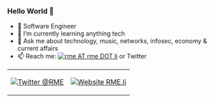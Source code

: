 ### Hello World 👋

- 🔭 Software Engineer
- 🌱 I’m currently learning anything tech
- 💬 Ask me about technology, music, networks, infosec, economy & current affairs
- 📫 Reach me: [![rme AT rme DOT li](https://user-images.githubusercontent.com/6007737/87257278-13896300-c49a-11ea-96c6-789f150f9144.png)](https://rme.li/contacto/) or Twitter

<table><tr><td valign="top">
  
[![Twitter @RME](https://user-images.githubusercontent.com/6007737/87256809-0d918300-c496-11ea-83d1-352f4e14b5b3.png)](https://twitter.com/rme)

</td><td valign="top">
  
[![Website RME.li](https://user-images.githubusercontent.com/6007737/87257058-fc497600-c497-11ea-8d48-6c357b2ffe2b.png)](https://rme.li)

</td></tr></table>
